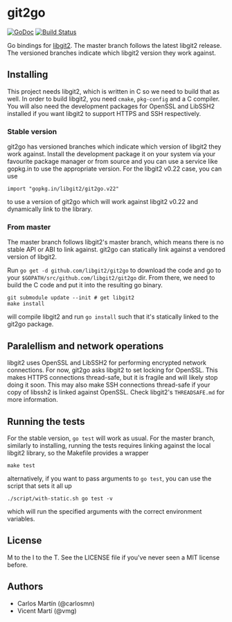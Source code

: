 git2go
======
[![GoDoc](https://godoc.org/github.com/libgit2/git2go?status.svg)](http://godoc.org/github.com/libgit2/git2go) [![Build Status](https://travis-ci.org/libgit2/git2go.svg?branch=master)](https://travis-ci.org/libgit2/git2go)


Go bindings for [libgit2](http://libgit2.github.com/). The master branch follows the latest libgit2 release. The versioned branches indicate which libgit2 version they work against.

Installing
----------

This project needs libgit2, which is written in C so we need to build that as well. In order to build libgit2, you need `cmake`, `pkg-config` and a C compiler. You will also need the development packages for OpenSSL and LibSSH2 installed if you want libgit2 to support HTTPS and SSH respectively.

### Stable version

git2go has versioned branches which indicate which version of libgit2 they work against. Install the development package it on your system via your favourite package manager or from source and you can use a service like gopkg.in to use the appropriate version. For the libgit2 v0.22 case, you can use

    import "gopkg.in/libgit2/git2go.v22"

to use a version of git2go which will work against libgit2 v0.22 and dynamically link to the library.

### From master

The master branch follows libgit2's master branch, which means there is no stable API or ABI to link against. git2go can statically link against a vendored version of libgit2.

Run `go get -d github.com/libgit2/git2go` to download the code and go to your `$GOPATH/src/github.com/libgit2/git2go` dir. From there, we need to build the C code and put it into the resulting go binary.

    git submodule update --init # get libgit2
    make install

will compile libgit2 and run `go install` such that it's statically linked to the git2go package.

Paralellism and network operations
----------------------------------

libgit2 uses OpenSSL and LibSSH2 for performing encrypted network connections. For now, git2go asks libgit2 to set locking for OpenSSL. This makes HTTPS connections thread-safe, but it is fragile and will likely stop doing it soon. This may also make SSH connections thread-safe if your copy of libssh2 is linked against OpenSSL. Check libgit2's `THREADSAFE.md` for more information.

Running the tests
-----------------

For the stable version, `go test` will work as usual. For the master branch, similarly to installing, running the tests requires linking against the local libgit2 library, so the Makefile provides a wrapper

    make test

alternatively, if you want to pass arguments to `go test`, you can use the script that sets it all up

    ./script/with-static.sh go test -v

which will run the specified arguments with the correct environment variables.

License
-------

M to the I to the T. See the LICENSE file if you've never seen a MIT license before.

Authors
-------

- Carlos Martín (@carlosmn)
- Vicent Martí (@vmg)

